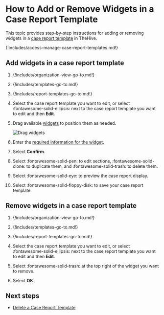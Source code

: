 # How to Add or Remove Widgets in a Case Report Template

<!-- md:license Platinum -->

This topic provides step-by-step instructions for adding or removing widgets in a [case report template](about-case-report-templates.md) in TheHive.

{!includes/access-manage-case-report-templates.md!}

## Add widgets in a case report template

1. {!includes/organization-view-go-to.md!}

2. {!includes/templates-go-to.md!}

3. {!includes/report-templates-go-to.md!}

4. Select the case report template you want to edit, or select :fontawesome-solid-ellipsis: next to the case report template you want to edit and then **Edit**.

5. Drag available [widgets](widgets-case-report-templates.md) to position them as needed.

    ![Drag widgets](/thehive/images/user-guides/organization/configure-organization/drag-and-drop-widgets.gif)

6. Enter the [required information for the widget](widgets-case-report-templates.md).

7. Select **Confirm**.

8. Select :fontawesome-solid-pen: to edit sections, :fontawesome-solid-clone: to duplicate them, and :fontawesome-solid-trash: to delete them.

9. Select :fontawesome-solid-eye: to preview the case report display.

10. Select :fontawesome-solid-floppy-disk: to save your case report template.

## Remove widgets in a case report template

1. {!includes/organization-view-go-to.md!}

2. {!includes/templates-go-to.md!}

3. {!includes/report-templates-go-to.md!}

4. Select the case report template you want to edit, or select :fontawesome-solid-ellipsis: next to the case report template you want to edit and then **Edit**.

5. Select :fontawesome-solid-trash: at the top right of the widget you want to remove.

6. Select **OK**.

<h2>Next steps</h2>

* [Delete a Case Report Template](delete-a-case-report-template.md)